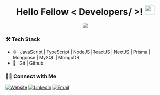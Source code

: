 <h1 align='center'> Hello Fellow < Developers/ >! <img src = "https://raw.githubusercontent.com/MartinHeinz/MartinHeinz/master/wave.gif" width = 30px> </h1>

<p align="center">
 <a href="https://github.com/DenverCoder1/readme-typing-svg"><img src="https://readme-typing-svg.herokuapp.com?lines=Software+Engineer+at+Bit+Mascot+Ltd.;Backend+Enthusiast;An+AI+Fanatic&center=true&width=500&height=50">    </a>
</p>
  
  <h3>🛠 Tech Stack</h3>

- 🌐 &nbsp; JavaScript | TypeScript | NodeJS |ReactJS | NextJS | Prisma | Mongoose | MySQL | MongoDB
- 🔧 &nbsp; Git | Github

<!-- <h2> Languages and Tools: <img src = "https://media2.giphy.com/media/QssGEmpkyEOhBCb7e1/giphy.gif?cid=ecf05e47a0n3gi1bfqntqmob8g9aid1oyj2wr3ds3mg700bl&rid=giphy.gif" width = 32px> </h2>
  
<h3 align="left">Connect with me:</h3>
<p align="left">
<a href="https://dev.to/mrahmanashiq" target="blank"><img align="center" src="https://raw.githubusercontent.com/rahuldkjain/github-profile-readme-generator/master/src/images/icons/Social/devto.svg" alt="mrahmanashiq" height="30" width="40" /></a>
<a href="https://twitter.com/mrahmanashiq" target="blank"><img align="center" src="https://raw.githubusercontent.com/rahuldkjain/github-profile-readme-generator/master/src/images/icons/Social/twitter.svg" alt="mrahmanashiq" height="30" width="40" /></a>
<a href="https://linkedin.com/in/mrahmanashiq" target="blank"><img align="center" src="https://raw.githubusercontent.com/rahuldkjain/github-profile-readme-generator/master/src/images/icons/Social/linked-in-alt.svg" alt="mrahmanashiq" height="30" width="40" /></a>
<a href="https://www.hackerrank.com/mrahmanashiq" target="blank"><img align="center" src="https://raw.githubusercontent.com/rahuldkjain/github-profile-readme-generator/master/src/images/icons/Social/hackerrank.svg" alt="mrahmanashiq" height="30" width="40" /></a>
<a href="https://www.leetcode.com/mrahmanashiq" target="blank"><img align="center" src="https://raw.githubusercontent.com/rahuldkjain/github-profile-readme-generator/master/src/images/icons/Social/leet-code.svg" alt="mrahmanashiq" height="30" width="40" /></a> -->
<!-- </p> -->
  
  <h3> 🤝🏻 Connect with Me </h3>

<p align="center">

<a href="https://mrahmanashiq.vercel.app/"><img alt="Website" src="https://img.shields.io/badge/Website-https://mrahmanashiq.vercel.app/-blue?style=flat-square&logo=google-chrome"></a>
<a href="https://www.linkedin.com/in/mrahmanashiq/"><img alt="LinkedIn" src="https://img.shields.io/badge/LinkedIn-mrahmanashiq-blue?style=flat-square&logo=linkedin"></a>
<a href="mailto:mizanur.r.ashiq@gmail.com"><img alt="Email" src="https://img.shields.io/badge/Email-mizanur.r.ashiq@gmail.com-blue?style=flat-square&logo=gmail"></a>

</p>
